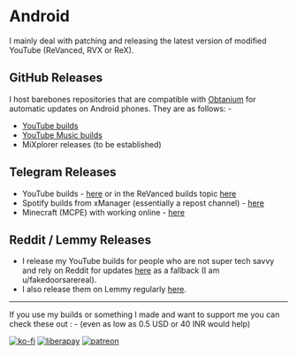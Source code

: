 # Android

I mainly deal with patching and releasing the latest version of modified YouTube (ReVanced, RVX or ReX).

## GitHub Releases

I host barebones repositories that are compatible with [Obtanium](https://github.com/ImranR98/Obtainium) for automatic updates on Android phones. They are as follows: -

- [YouTube builds](https://github.com/driftywinds/yt-builds)
- [YouTube Music builds](https://github.com/driftywinds/ytm-builds)
- MiXplorer releases (to be established)

## Telegram Releases

- YouTube builds - [here](https://t.me/YTRXbuilds) or in the ReVanced builds topic [here](https://t.me/+rvcObIvOpctiMDI9)
- Spotify builds from xManager (essentially a repost channel) - [here](https://t.me/crackedspotifymod)
- Minecraft (MCPE) with working online - [here](https://t.me/mcperelease)

## Reddit / Lemmy Releases

- I release my YouTube builds for people who are not super tech savvy and rely on Reddit for updates [here](https://new.reddit.com/r/revancedapks) as a fallback (I am u/fakedoorsarereal).
- I also release them on Lemmy regularly [here](https://lemmy.ml/c/revancedapks).

<hr/>

If you use my builds or something I made and want to support me you can check these out : - (even as low as 0.5 USD or 40 INR would help)

[![ko-fi](https://ko-fi.com/img/githubbutton_sm.svg)](https://ko-fi.com/driftywinds) [![liberapay](https://liberapay.com/assets/widgets/donate.svg)](https://liberapay.com/driftywinds/donate)  [![patreon](https://i.ibb.co/th46pRP/30-height.png)](https://www.patreon.com/bePatron?u=67102544)
